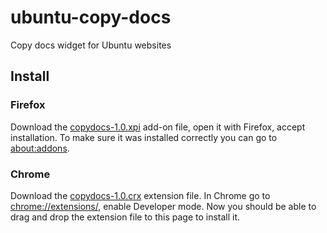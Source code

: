 # ubuntu-copy-docs
Copy docs widget for Ubuntu websites

## Install

### Firefox

Download the [copydocs-1.0.xpi](https://github.com/bartaz/ubuntu-copy-docs/raw/master/copydocs-1.1.xpi) add-on file, open it with Firefox, accept installation.
To make sure it was installed correctly you can go to [about:addons](about:addons).

### Chrome

Download the [copydocs-1.0.crx](https://github.com/bartaz/ubuntu-copy-docs/raw/master/copydocs-1.1.crx) extension file.
In Chrome go to [chrome://extensions/](chrome://extensions/), enable Developer mode. Now you should be able to drag and drop the extension file to this page to install it.
